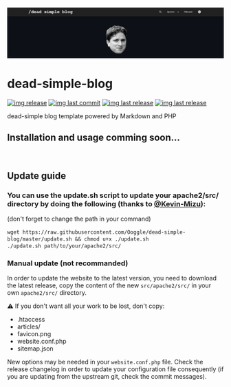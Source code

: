 ![header](header.png)

# dead-simple-blog

[![img release](https://img.shields.io/github/commit-activity/m/Ooggle/dead-simple-blog.svg?sanitize=true&color=blue)](#)
[![img last commit](https://img.shields.io/github/last-commit/Ooggle/dead-simple-blog.svg)](#)
[![img last release](https://img.shields.io/github/release/Ooggle/dead-simple-blog.svg?color=red)](#)
[![img last release](https://img.shields.io/twitter/follow/Ooggule.svg?style=social)](https://twitter.com/Ooggule)

dead-simple blog template powered by Markdown and PHP

## Installation and usage comming soon...

<br>

## Update guide

### You can use the update.sh script to update your apache2/src/ directory by doing the following (thanks to [@Kevin-Mizu](https://github.com/Kevin-Mizu)):   
(don't forget to change the path in your command)   
```
wget https://raw.githubusercontent.com/Ooggle/dead-simple-blog/master/update.sh && chmod u+x ./update.sh
./update.sh path/to/your/apache2/src/
```

### Manual update (not recommanded)

In order to update the website to the latest version, you need to download the latest release, copy the content of the new `src/apache2/src/` in your own `apache2/src/` directory.

:warning: If you don't want all your work to be lost, don't copy:   
- .htaccess   
- articles/   
- favicon.png   
- website.conf.php   
- sitemap.json   

New options may be needed in your `website.conf.php` file. Check the release changelog in order to update your configuration file consequently (if you are updating from the upstream git, check the commit messages).
